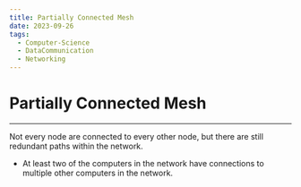 ```yaml
---
title: Partially Connected Mesh
date: 2023-09-26
tags:
  - Computer-Science
  - DataCommunication
  - Networking
---
```


# Partially Connected Mesh

---

Not every node are connected to every other node, but there are still redundant paths within the network.

- At least two of the computers in the network have connections to multiple other computers in the network.
